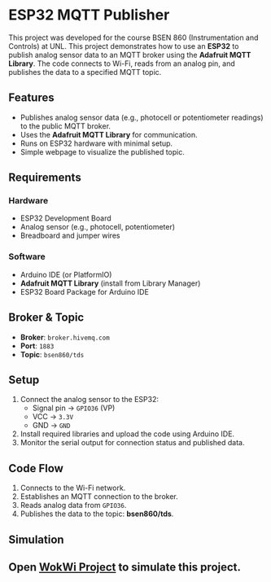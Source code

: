 # ESP32 MQTT Publisher

This project was developed for the course BSEN 860 (Instrumentation and Controls) at UNL. This project demonstrates how to use an **ESP32** to publish analog sensor data to an MQTT broker using the **Adafruit MQTT Library**. The code connects to Wi-Fi, reads from an analog pin, and publishes the data to a specified MQTT topic.

## Features
- Publishes analog sensor data (e.g., photocell or potentiometer readings) to the public MQTT broker.
- Uses the **Adafruit MQTT Library** for communication.
- Runs on ESP32 hardware with minimal setup.
- Simple webpage to visualize the published topic.

## Requirements
### Hardware
- ESP32 Development Board
- Analog sensor (e.g., photocell, potentiometer)
- Breadboard and jumper wires

### Software
- Arduino IDE (or PlatformIO)
- **Adafruit MQTT Library** (install from Library Manager)
- ESP32 Board Package for Arduino IDE

## Broker & Topic
- **Broker**: `broker.hivemq.com`  
- **Port**: `1883`  
- **Topic**: `bsen860/tds`  

## Setup
1. Connect the analog sensor to the ESP32:
   - Signal pin → `GPIO36` (VP)
   - VCC → `3.3V`
   - GND → `GND`
2. Install required libraries and upload the code using Arduino IDE.
3. Monitor the serial output for connection status and published data.

## Code Flow
1. Connects to the Wi-Fi network.
2. Establishes an MQTT connection to the broker.
3. Reads analog data from `GPIO36`.
4. Publishes the data to the topic: **bsen860/tds**.

## Simulation
Open [WokWi Project](https://wokwi.com/projects/416834940519585793) to simulate this project.
---


